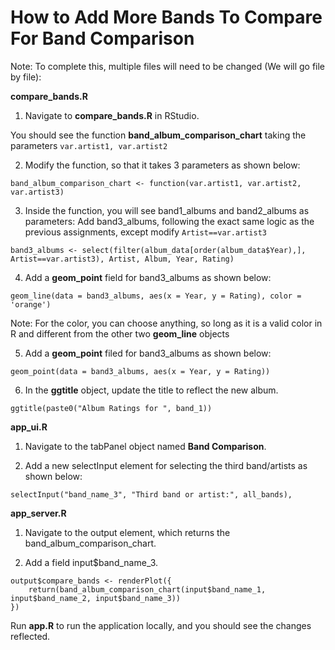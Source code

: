 <!-- _sidebar.md -->

# How to Add More Bands To Compare For Band Comparison

Note: To complete this, multiple files will need to be changed (We will go file by file):

**compare_bands.R**
1) Navigate to **compare_bands.R** in RStudio.

You should see the function **band_album_comparison_chart** taking the parameters
`var.artist1, var.artist2`

2) Modify the function, so that it takes 3 parameters as shown below:

```
band_album_comparison_chart <- function(var.artist1, var.artist2, var.artist3)
```

3) Inside the function, you will see band1_albums and band2_albums as parameters: Add band3_albums, following the exact same logic as the previous assignments, except modify `Artist==var.artist3`

```
band3_albums <- select(filter(album_data[order(album_data$Year),], Artist==var.artist3), Artist, Album, Year, Rating)

```

4) Add a **geom_point** field for band3_albums as shown below:

```
geom_line(data = band3_albums, aes(x = Year, y = Rating), color = 'orange')
```

Note: For the color, you can choose anything, so long as it is a valid color in R and different from the other two **geom_line** objects

5) Add a **geom_point** filed for band3_albums as shown below:

```
geom_point(data = band3_albums, aes(x = Year, y = Rating))
```

6) In the **ggtitle** object, update the title to reflect the new album.

```
ggtitle(paste0("Album Ratings for ", band_1)) 
```
<!-- Update the code to reflect this when you get on your machine -->


**app_ui.R**
1) Navigate to the tabPanel object named **Band Comparison**.

2) Add a new selectInput element for selecting the third band/artists as shown below:
```
selectInput("band_name_3", "Third band or artist:", all_bands),
```
**app_server.R**
1) Navigate to the output element, which returns the band_album_comparison_chart.

2) Add a field input$band_name_3.

```
output$compare_bands <- renderPlot({
    return(band_album_comparison_chart(input$band_name_1, input$band_name_2, input$band_name_3))
})
```

Run **app.R** to run the application locally, and you should see the changes reflected.

